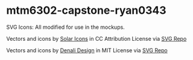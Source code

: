 # mtm6302-capstone-ryan0343

SVG Icons:
All modified for use in the mockups.

Vectors and icons by <a href="https://www.figma.com/community/file/1166831539721848736?ref=svgrepo.com" target="_blank">Solar Icons</a> in CC Attribution License via <a href="https://www.svgrepo.com/" target="_blank">SVG Repo</a>

Vectors and icons by <a href="https://github.com/denali-design/denali-icons?ref=svgrepo.com" target="_blank">Denali Design</a> in MIT License via <a href="https://www.svgrepo.com/" target="_blank">SVG Repo</a>
